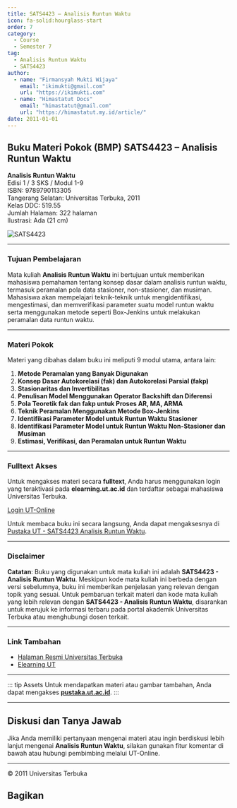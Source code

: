 ```yaml
--- 
title: SATS4423 – Analisis Runtun Waktu
icon: fa-solid:hourglass-start
order: 7
category:
  - Course
  - Semester 7
tag:
  - Analisis Runtun Waktu
  - SATS4423
author:
  - name: "Firmansyah Mukti Wijaya"
    email: "ikimukti@gmail.com"
    url: "https://ikimukti.com"
  - name: "Himastatut Docs"
    email: "himastatut@gmail.com"
    url: "https://himastatut.my.id/article/"
date: 2011-01-01
--- 
```


## Buku Materi Pokok (BMP) SATS4423 – Analisis Runtun Waktu

**Analisis Runtun Waktu**  
Edisi 1 / 3 SKS / Modul 1-9  
ISBN: 9789790113305  
Tangerang Selatan: Universitas Terbuka, 2011  
Kelas DDC: 519.55  
Jumlah Halaman: 322 halaman  
Ilustrasi: Ada (21 cm)

![SATS4423](https://pustaka.ut.ac.id/lib/wp-content/uploads/2017/01/SATS4423.jpg)

--- 

### Tujuan Pembelajaran

Mata kuliah **Analisis Runtun Waktu** ini bertujuan untuk memberikan mahasiswa pemahaman tentang konsep dasar dalam analisis runtun waktu, termasuk peramalan pola data stasioner, non-stasioner, dan musiman. Mahasiswa akan mempelajari teknik-teknik untuk mengidentifikasi, mengestimasi, dan memverifikasi parameter suatu model runtun waktu serta menggunakan metode seperti Box-Jenkins untuk melakukan peramalan data runtun waktu.

--- 

### Materi Pokok

Materi yang dibahas dalam buku ini meliputi 9 modul utama, antara lain:

1. **Metode Peramalan yang Banyak Digunakan**
2. **Konsep Dasar Autokorelasi (fak) dan Autokorelasi Parsial (fakp)**
3. **Stasionaritas dan Invertibilitas**
4. **Penulisan Model Menggunakan Operator Backshift dan Diferensi**
5. **Pola Teoretik fak dan fakp untuk Proses AR, MA, ARMA**
6. **Teknik Peramalan Menggunakan Metode Box-Jenkins**
7. **Identifikasi Parameter Model untuk Runtun Waktu Stasioner**
8. **Identifikasi Parameter Model untuk Runtun Waktu Non-Stasioner dan Musiman**
9. **Estimasi, Verifikasi, dan Peramalan untuk Runtun Waktu**

--- 

### Fulltext Akses

Untuk mengakses materi secara **fulltext**, Anda harus menggunakan login yang teraktivasi pada **elearning.ut.ac.id** dan terdaftar sebagai mahasiswa Universitas Terbuka.

[Login UT-Online](http://elearning.ut.ac.id)

Untuk membaca buku ini secara langsung, Anda dapat mengaksesnya di [Pustaka UT - SATS4423 Analisis Runtun Waktu](https://pustaka.ut.ac.id/lib/sats4423-analisis-runtun-waktu/).

--- 

### Disclaimer

**Catatan**: Buku yang digunakan untuk mata kuliah ini adalah **SATS4423 - Analisis Runtun Waktu**. Meskipun kode mata kuliah ini berbeda dengan versi sebelumnya, buku ini memberikan penjelasan yang relevan dengan topik yang sesuai. Untuk pembaruan terkait materi dan kode mata kuliah yang lebih relevan dengan **SATS4423 - Analisis Runtun Waktu**, disarankan untuk merujuk ke informasi terbaru pada portal akademik Universitas Terbuka atau menghubungi dosen terkait.

--- 

### Link Tambahan

- [Halaman Resmi Universitas Terbuka](https://www.ut.ac.id)
- [Elearning UT](http://elearning.ut.ac.id)

--- 

::: tip Assets
Untuk mendapatkan materi atau gambar tambahan, Anda dapat mengakses **[pustaka.ut.ac.id](https://pustaka.ut.ac.id)**.
:::

--- 

## Diskusi dan Tanya Jawab

Jika Anda memiliki pertanyaan mengenai materi atau ingin berdiskusi lebih lanjut mengenai **Analisis Runtun Waktu**, silakan gunakan fitur komentar di bawah atau hubungi pembimbing melalui UT-Online.

--- 

<footer>
  <p>© 2011 Universitas Terbuka</p>
</footer>


## Bagikan
<Share colorful />
<GitContributors />
<GitChangelog />